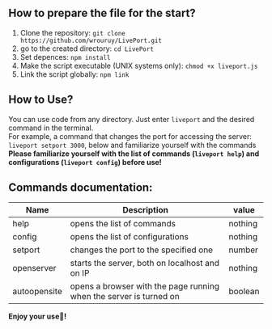 ## How to prepare the file for the start?
1. Clone the repository: ``` git clone https://github.com/wrouruy/LivePort.git ```
2. go to the created directory: ``` cd LivePort ```
4. Set depences: ``` npm install ```
5. Make the script executable (UNIX systems only): ``` chmod +x liveport.js ```
6. Link the script globally: ``` npm link ```
  
## How to Use?
You can use code from any directory. Just enter ``` liveport ``` and the desired command in the terminal.<br>
For example, a command that changes the port for accessing the server: ``` liveport setport 3000 ```, below and familiarize yourself with the commands<br>
**Please familiarize yourself with the list of commands (```liveport help```) and configurations (```liveport config```) before use!**
## Commands documentation:
| Name         |  Description                                                       | value   |
| ------------ | ------------------------------------------------------------------ | ------- |
| help         | opens the list of commands                                         | nothing |
| config       | opens the list of configurations                                   | nothing |
| setport      | changes the port to the specified one                              | number  |
| openserver   | starts the server, both on localhost and on IP                     | nothing |
| autoopensite | opens a browser with the page running when the server is turned on | boolean |

**Enjoy your use🌟!**
